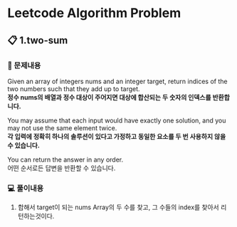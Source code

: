 # Leetcode Algorithm Problem
## 📋 1.two-sum
### 📜 문제내용   
Given an array of integers nums and an integer target, return indices of the two numbers such that they add up to target.   
**정수 nums의 배열과 정수 대상이 주어지면 대상에 합산되는 두 숫자의 인덱스를 반환합니다.**

You may assume that each input would have exactly one solution, and you may not use the same element twice.   
**각 입력에 정확히 하나의 솔루션이 있다고 가정하고 동일한 요소를 두 번 사용하지 않을 수 있습니다.**

You can return the answer in any order.   
어떤 순서로든 답변을 반환할 수 있습니다.   

### 💻 풀이내용
1. 합해서 target이 되는 nums Array의 두 수를 찾고, 그 수들의 index를 찾아서 리턴하는것이다.